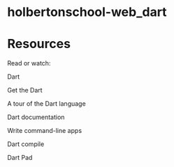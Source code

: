# holbertonschool-web_dart


# Resources

Read or watch:

Dart

Get the Dart

A tour of the Dart language

Dart documentation

Write command-line apps

Dart compile

Dart Pad

